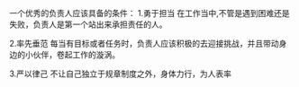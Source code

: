一个优秀的负责人应该具备的条件：
1.勇于担当
在工作当中,不管是遇到困难还是失败，负责人是第一个站出来承担责任的人。

2.率先垂范
每当有目标或者任务时，负责人应该积极的去迎接挑战，并且带动身边的小伙伴，卷起工作的漩涡。

3.严以律己
不让自己独立于规章制度之外，身体力行，为人表率
